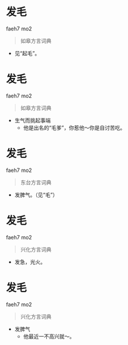 # 发毛
faeh7 mo2
> 如皋方言词典
- 见“起毛”。

# 发毛
faeh7 mo2
> 如皋方言词典
- 生气而挑起事端
  - 他是出名的“毛爹”，你惹他～你是自讨苦吃。

# 发毛
faeh7 mo2
> 东台方言词典
- 发脾气。（见“毛”）

# 发毛
faeh7 mo2
> 兴化方言词典
- 发急，光火。

# 发毛
faeh7 mo2
> 兴化方言词典
- 发脾气
  - 他最近一不高兴就～。
